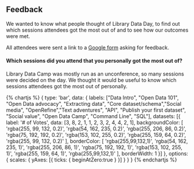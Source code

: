 ## Feedback 

We wanted to know what people thought of Library Data Day, to find out which sessions attendees got the most out of and to see how our outcomes were met. 

All attendees were sent a link to a [Google form](https://goo.gl/forms/5JSfERpKy2omwleI2) asking for feedback. 

#### Which sessions did you attend that you personally got the most out of?

Library Data Camp was mostly run as an unconference, so many sessions were decided on the day. We thought it would be useful to know which sessions attendees got the most out of personally. 

{% chartjs %} 
{ 
  type: 'bar', 
  data: { 
  labels: ["Data Intro", "Open Data 101", "Open Data advocacy", "Extracting data", "Core dataset/schema","Social media", "OpenRefine","Text adventures", "API", "Publish your first dataset", "Social value", "Open Data Camp", "Command Line", "SQL"], datasets: [{ 
    label: '# of Votes', 
    data: [3, 8, 2, 1, 1, 2, 3, 2, 4, 4, 2, 1], 
    backgroundColor: [ 
      'rgba(255, 99, 132, 0.2)', 
      'rgba(54, 162, 235, 0.2)', 
      'rgba(255, 206, 86, 0.2)', 
      'rgba(75, 192, 192, 0.2)', 
      'rgba(153, 102, 255, 0.2)', 
      'rgba(255, 159, 64, 0.2)', 
      'rgba(255, 99, 132, 0.2)' 
    ], 
    borderColor: [ 
      'rgba(255,99,132,1)', 
      'rgba(54, 162, 235, 1)', 
      'rgba(255, 206, 86, 1)', 
      'rgba(75, 192, 192, 1)', 
      'rgba(153, 102, 255, 1)', 
      'rgba(255, 159, 64, 1)', 
      'rgba(255,99,132,1)' 
      ], 
      borderWidth: 1 
    }] 
      }, 
      options: { 
        scales: { 
          yAxes: [{ 
            ticks: { 
              beginAtZero:true 
            } 
          }] 
       } 
     } 
   } 
{% endchartjs %}

